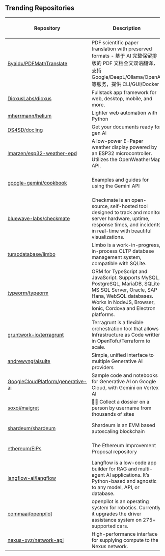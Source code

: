 ## Trending Repositories

| Repository | Description | Language | Stars | Forks | Built By | Current Period Stars |
|------------|-------------|----------|-------|-------|----------|---------------------|
| [Byaidu/PDFMathTranslate](https://github.com/Byaidu/PDFMathTranslate) | PDF scientific paper translation with preserved formats - 基于 AI 完整保留排版的 PDF 文档全文双语翻译，支持 Google/DeepL/Ollama/OpenAI 等服务，提供 CLI/GUI/Docker | Python | 5800 | 412 | [Byaidu](https://github.com/Byaidu), [reycn](https://github.com/reycn), [hellofinch](https://github.com/hellofinch), [Wybxc](https://github.com/Wybxc), [YadominJinta](https://github.com/YadominJinta) | 738 |
| [DioxusLabs/dioxus](https://github.com/DioxusLabs/dioxus) | Fullstack app framework for web, desktop, mobile, and more. | Rust | 22736 | 866 | [jkelleyrtp](https://github.com/jkelleyrtp), [ealmloff](https://github.com/ealmloff), [mrxiaozhuox](https://github.com/mrxiaozhuox), [DogeDark](https://github.com/DogeDark), [rMazeiks](https://github.com/rMazeiks) | 151 |
| [mherrmann/helium](https://github.com/mherrmann/helium) | Lighter web automation with Python | Python | 6350 | 411 | [mherrmann](https://github.com/mherrmann), [tbp105](https://github.com/tbp105), [IgnisDa](https://github.com/IgnisDa), [diemol](https://github.com/diemol), [ftnext](https://github.com/ftnext) | 485 |
| [DS4SD/docling](https://github.com/DS4SD/docling) | Get your documents ready for gen AI | Python | 14070 | 700 | [dolfim-ibm](https://github.com/dolfim-ibm), [vagenas](https://github.com/vagenas), [cau-git](https://github.com/cau-git), [maxmnemonic](https://github.com/maxmnemonic) | 466 |
| [lmarzen/esp32-weather-epd](https://github.com/lmarzen/esp32-weather-epd) | A low-power E-Paper weather display powered by an ESP32 microcontroller. Utilizes the OpenWeatherMap API. | C | 4526 | 278 | [lmarzen](https://github.com/lmarzen), [cwitting](https://github.com/cwitting), [pjveltri](https://github.com/pjveltri), [jrial](https://github.com/jrial), [srt19170](https://github.com/srt19170) | 230 |
| [google-gemini/cookbook](https://github.com/google-gemini/cookbook) | Examples and guides for using the Gemini API | Jupyter Notebook | 5795 | 880 | [MarkDaoust](https://github.com/MarkDaoust), [markmcd](https://github.com/markmcd), [random-forests](https://github.com/random-forests), [shilpakancharla](https://github.com/shilpakancharla), [Giom-V](https://github.com/Giom-V) | 73 |
| [bluewave-labs/checkmate](https://github.com/bluewave-labs/checkmate) | Checkmate is an open-source, self-hosted tool designed to track and monitor server hardware, uptime, response times, and incidents in real-time with beautiful visualizations. | JavaScript | 1920 | 115 | [ajhollid](https://github.com/ajhollid), [danielcj2](https://github.com/danielcj2), [MuhammadKhalilzadeh](https://github.com/MuhammadKhalilzadeh), [Skorpios604](https://github.com/Skorpios604), [renovate-bot](https://github.com/renovate-bot) | 177 |
| [tursodatabase/limbo](https://github.com/tursodatabase/limbo) | Limbo is a work-in-progress, in-process OLTP database management system, compatible with SQLite. | Rust | 4770 | 160 | [penberg](https://github.com/penberg), [jussisaurio](https://github.com/jussisaurio), [pereman2](https://github.com/pereman2), [seonWKim](https://github.com/seonWKim), [benclmnt](https://github.com/benclmnt) | 1236 |
| [typeorm/typeorm](https://github.com/typeorm/typeorm) | ORM for TypeScript and JavaScript. Supports MySQL, PostgreSQL, MariaDB, SQLite, MS SQL Server, Oracle, SAP Hana, WebSQL databases. Works in NodeJS, Browser, Ionic, Cordova and Electron platforms. | TypeScript | 34597 | 6353 | [pleerock](https://github.com/pleerock), [AlexMesser](https://github.com/AlexMesser), [imnotjames](https://github.com/imnotjames), [daniel-lang](https://github.com/daniel-lang), [rustamwin](https://github.com/rustamwin) | 13 |
| [gruntwork-io/terragrunt](https://github.com/gruntwork-io/terragrunt) | Terragrunt is a flexible orchestration tool that allows Infrastructure as Code written in OpenTofu/Terraform to scale. | Go | 8212 | 995 | [brikis98](https://github.com/brikis98), [yorinasub17](https://github.com/yorinasub17), [denis256](https://github.com/denis256), [yhakbar](https://github.com/yhakbar), [levkohimins](https://github.com/levkohimins) | 11 |
| [andrewyng/aisuite](https://github.com/andrewyng/aisuite) | Simple, unified interface to multiple Generative AI providers | Python | 8017 | 704 | [ksolo](https://github.com/ksolo), [standsleeping](https://github.com/standsleeping), [rohitprasad15](https://github.com/rohitprasad15), [jeffxtang](https://github.com/jeffxtang), [andrewyng](https://github.com/andrewyng) | 140 |
| [GoogleCloudPlatform/generative-ai](https://github.com/GoogleCloudPlatform/generative-ai) | Sample code and notebooks for Generative AI on Google Cloud, with Gemini on Vertex AI | Jupyter Notebook | 8577 | 2373 | [holtskinner](https://github.com/holtskinner), [renovate-bot](https://github.com/renovate-bot), [polong-lin](https://github.com/polong-lin), [koverholt](https://github.com/koverholt) | 56 |
| [soxoj/maigret](https://github.com/soxoj/maigret) | 🕵️‍♂️ Collect a dossier on a person by username from thousands of sites | Python | 13144 | 909 | [soxoj](https://github.com/soxoj), [kustermariocoding](https://github.com/kustermariocoding), [fen0s](https://github.com/fen0s), [cyb3rk0tik](https://github.com/cyb3rk0tik) | 443 |
| [shardeum/shardeum](https://github.com/shardeum/shardeum) | Shardeum is an EVM based autoscaling blockchain | TypeScript | 22440 | 441 | [afostr](https://github.com/afostr), [thantsintoe](https://github.com/thantsintoe), [jairajdev](https://github.com/jairajdev), [arhamj](https://github.com/arhamj), [Glitch18](https://github.com/Glitch18) | 72 |
| [ethereum/EIPs](https://github.com/ethereum/EIPs) | The Ethereum Improvement Proposal repository | Python | 12993 | 5328 | [Pandapip1](https://github.com/Pandapip1), [eth-bot](https://github.com/eth-bot), [axic](https://github.com/axic), [lightclient](https://github.com/lightclient), [MicahZoltu](https://github.com/MicahZoltu) | 7 |
| [langflow-ai/langflow](https://github.com/langflow-ai/langflow) | Langflow is a low-code app builder for RAG and multi-agent AI applications. It’s Python-based and agnostic to any model, API, or database. | Python | 38502 | 4418 | [ogabrielluiz](https://github.com/ogabrielluiz), [anovazzi1](https://github.com/anovazzi1), [lucaseduoli](https://github.com/lucaseduoli), [Cristhianzl](https://github.com/Cristhianzl), [igorrCarvalho](https://github.com/igorrCarvalho) | 161 |
| [commaai/openpilot](https://github.com/commaai/openpilot) | openpilot is an operating system for robotics. Currently, it upgrades the driver assistance system on 275+ supported cars. | Python | 50501 | 9175 | [adeebshihadeh](https://github.com/adeebshihadeh), [sshane](https://github.com/sshane), [deanlee](https://github.com/deanlee), [pd0wm](https://github.com/pd0wm), [jnewb1](https://github.com/jnewb1) | 252 |
| [nexus-xyz/network-api](https://github.com/nexus-xyz/network-api) | High-performance interface for supplying compute to the Nexus network. | Rust | 221 | 71 | [collinjackson](https://github.com/collinjackson), [dprats](https://github.com/dprats), [stupidmelon](https://github.com/stupidmelon), [mfaulk](https://github.com/mfaulk), [toanbk](https://github.com/toanbk) | 14 |
